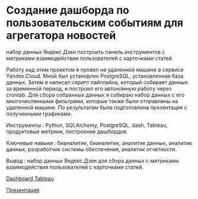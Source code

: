 # Создание дашборда по пользовательским событиям для агрегатора новостей

набор данных Яндекс.Дзен построить панель инструментов с метриками взаимодействия пользователей с карточками статей

Работу над этим проектом я провел на удаленной машине в сервисе Yandex.Cloud. Мной был установлен PostgreSQL, установленная база данных. Затем я написал скрипт пайплайна, который собирает данные за временной период, и построил его автономную работу через crontab. Для сбора собранных данных я собираю набор данных с его многочисленными фильтрами, которые также были отправлены на удаленной машине. По результатам была подготовлена ​​презентация с полученными графиками.

Инструменты : Python, SQLAlchemy, PostgreSQL, dash, Tableau, продуктовые метрики, построение дашбордов.

Ключевые навыки : бианалитик, бианалитик, аналитик данных, аналитик данных, разработчик системы обеспечения, аналитик отчетности.

Вывод : набор данных Яндекс.Дзен для сбора данных с метриками взаимодействия пользователей с карточками статей.


[Dashboard Tableau](https://public.tableau.com/shared/PWM5NSB5W?:display_count=n&:origin=viz_share_link)

[Презентация](https://docs.google.com/presentation/d/1sprlo-5wsoAdOU6sTlgv4d8TGQ4NREGKpPvsuMAVejo/edit?usp=sharing)
